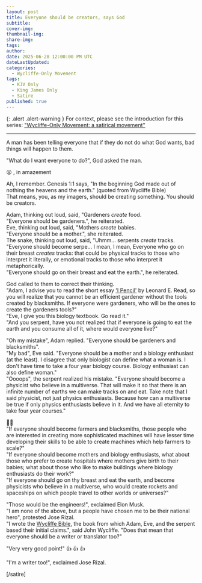 ```yaml
---
layout: post
title: Everyone should be creators, says God
subtitle:
cover-img: 
thumbnail-img: 
share-img: 
tags:
author: 
date: 2025-06-28 12:00:00 PM UTC
dateLastUpdated:
categories:
  - Wycliffe-Only Movement
tags: 
  - KJV Only
  - King James Only
  - Satire
published: true
---
```


{: .alert .alert-warning }
For context, please see the introduction for this series: ["Wycliffe-Only Movement: a satirical movement"](/wycliffe-only-satirical-movement)

---


<div class="wycliffe-only-conversation" markdown="1">

A man has been telling everyone that if they do not do what God wants, bad things will happen to them.

"What do I want everyone to do?", God asked the man.

:open_mouth: , in amazement

Ah, I remember. Genesis 1:1 says, "In the beginning God made out of nothing the heavens and the earth." (quoted from Wycliffe Bible)
<br />
That means, you, as my imagers, should be creating something. You should be creators.

Adam, thinking out loud, said, "Gardeners _create_ food. 
<br />
"Everyone should be gardeners.", he reiterated.
<br />
Eve, thinking out loud, said, "Mothers _create_ babies. 
<br />
"Everyone should be a mother.", she reiterated.
<br />
The snake, thinking out loud, said, "Uhmm... serpents _create_ tracks. 
<br />
"Everyone should become serpe... I mean, I mean, Everyone who go on their breast _creates_ tracks: that could be physical tracks to those who interpret it literally, or emotional tracks to those who interpret it metaphorically.
<br />
"Everyone should go on their breast and eat the earth.", he reiterated.

God called to them to correct their thinking.
<br />
"Adam, I advise you to read the short essay ['I Pencil'](https://fee.org/ebooks/i-pencil/) by Leonard E. Read, so you will realize that you cannot be an efficient gardener without the tools created by blacksmiths. If everyone were gardeners, who will be the ones to create the gardeners tools?"
<br />
"Eve, I give you this biology textbook. Go read it."
<br />
"And you serpent, have you not realized that if everyone is going to eat the earth and you consume all of it, where would everyone live?"

"Oh my mistake", Adam replied. "Everyone should be gardeners and blacksmiths".
<br />
"My bad", Eve said. "Everyone should be a mother and a biology enthusiast (at the least). I disagree that only biologist can define what a woman is. I don't have time to take a four year biology course. Biology enthusiast can also define woman."
<br />
"Oooops", the serpent realized his mistake. "Everyone should become a physicist who believe in a multiverse. That will make it so that there is an infinite number of earths we can make tracks on and eat. Take note that I said physicist, not just physics enthusiasts. Because how can a multiverse be true if only physics enthusiasts believe in it. And we have all eternity to take four year courses."

:man_facepalming:
<br />
"If everyone should become farmers and blacksmiths, those people who are interested in creating more sophisticated machines will have lesser time developing their skills to be able to create machines which help farmers to scale?"
<br />
"If everyone should become mothers and biology enthusiasts, what about those who prefer to create hospitals where mothers give birth to their babies; what about those who like to make buildings where biology enthusiasts do their work?" 
<br />
"If everyone should go on thy breast and eat the earth, and become physicists who believe in a multiverse, who would create rockets and spaceships on which people travel to other worlds or universes?"

"Those would be the engineers!", exclaimed Elon Musk. 
<br />
"I am none of the above, but a people have chosen me to be their national hero", protested Jose Rizal.
<br />
"I wrote the [Wycliffe Bible](https://www.ibiblio.org/tnoble/), the book from which Adam, Eve, and the serpent based their initial claims.", said John Wycliffe. "Does that mean that everyone should be a writer or translator too?"

"Very very good point!" :+1: :+1: :+1:

"I'm a writer too!", exclaimed Jose Rizal.

</div>

[/satire]